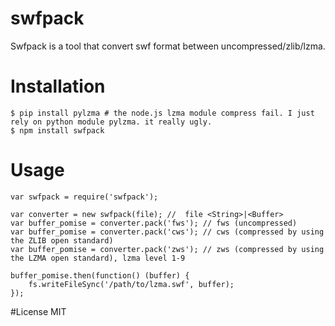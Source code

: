 # swfpack
Swfpack is a tool that convert swf format between uncompressed/zlib/lzma.

# Installation
    $ pip install pylzma # the node.js lzma module compress fail. I just rely on python module pylzma. it really ugly.
    $ npm install swfpack

# Usage
````
var swfpack = require('swfpack');

var converter = new swfpack(file); //  file <String>|<Buffer>
var buffer_pomise = converter.pack('fws'); // fws (uncompressed)
var buffer_pomise = converter.pack('cws'); // cws (compressed by using the ZLIB open standard)
var buffer_pomise = converter.pack('zws'); // zws (compressed by using the LZMA open standard), lzma level 1-9

buffer_pomise.then(function() (buffer) {
    fs.writeFileSync('/path/to/lzma.swf', buffer);
});
````

#License
MIT
